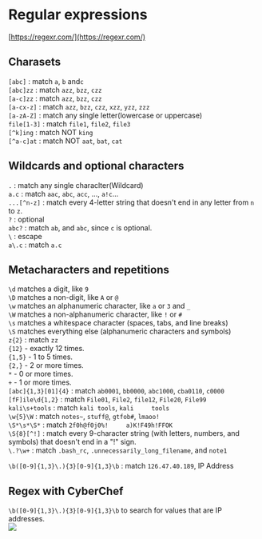 # Regular expressions

[https://regexr.com/](https://regexr.com/)  

## Charasets
`[abc]` : match `a`, `b` and`c`  
`[abc]zz` : match `azz`, `bzz`, `czz`  
`[a-c]zz` : match `azz`, `bzz`, `czz`  
`[a-cx-z]` : match `azz`, `bzz`, `czz`, `xzz`, `yzz`, `zzz`  
`[a-zA-Z]` : match any single letter(lowercase or uppercase)  
`file[1-3]` : match `file1`, `file2`, `file3`  
`[^k]ing` : match NOT `king`  
`[^a-c]at` : match NOT `aat`, `bat`, `cat`  

## Wildcards and optional characters
`.` : match any single characlter(Wildcard)  
`a.c` : match `aac`, `abc`, `acc`, ..., `a!c`...  
`...[^n-z]` : match every 4-letter string that doesn't end in any letter from `n` to `z`.    
`?` : optional  
`abc?` : match `ab`, and `abc`, since `c` is optional.  
`\` : escape  
`a\.c` : match `a.c`  

## Metacharacters and repetitions
`\d` matches a digit, like `9`  
`\D` matches a non-digit, like `A` or `@`  
`\w` matches an alphanumeric character, like `a` or `3` and `_`   
`\W` matches a non-alphanumeric character, like `!` or `#`  
`\s` matches a whitespace character (spaces, tabs, and line breaks)  
`\S` matches everything else (alphanumeric characters and symbols)  
`z{2}` : match `zz`  
`{12}` - exactly 12 times.  
`{1,5}` - 1 to 5 times.  
`{2,}` - 2 or more times.  
`*` - 0 or more times.  
`+` - 1 or more times.  
`[abc]{1,3}[01]{4}` : match `ab0001`, `bb0000`, `abc1000`, `cba0110`, `c0000`  
`[fF]ile\d{1,2}` : match `File01`, `File2`, `file12`, `File20`, `File99`  
`kali\s+tools` : match `kali tools`, `kali     tools`  
`\w{5}\W` : match `notes~`, `stuff@`, `gtfob#`, `lmaoo!`  
`\S*\s*\S*` : match `2f0h@f0j0%!     a)K!F49h!FFOK`  
`\S{8}[^!]` : match every 9-character string (with letters, numbers, and symbols) that doesn't end in a "!" sign.  
`\.?\w+` : match `.bash_rc`, `.unnecessarily_long_filename`, and `note1`  

`\b([0-9]{1,3}\.){3}[0-9]{1,3}\b` : match `126.47.40.189`, IP Address  

## Regex with CyberChef
`\b([0-9]{1,3}\.){3}[0-9]{1,3}\b` to search for values that are IP addresses.  
 <img src="https://github.com/nkn-ctrl/TryHackMe/assets/73976100/355300c7-00c5-470c-a910-8519af9d0aa7">   





